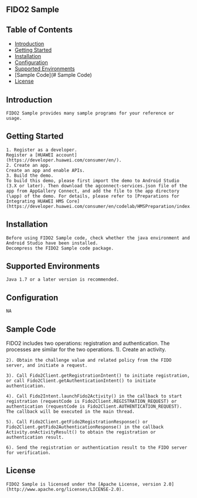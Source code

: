 ## FIDO2 Sample


## Table of Contents

 * [Introduction](#introduction)
 * [Getting Started](#Getting-Started)
 * [Installation](#installation)
 * [Configuration ](#configuration )
 * [Supported Environments](#supported-environments)
 * [Sample Code](# Sample Code)
 * [License](#license)
 
 
## Introduction
    FIDO2 Sample provides many sample programs for your reference or usage.

## Getting Started

    1. Register as a developer.
    Register a [HUAWEI account](https://developer.huawei.com/consumer/en/).
    2. Create an app.
    Create an app and enable APIs.
    3. Build the demo.
    To build this demo, please first import the demo to Android Studio (3.X or later). Then download the agconnect-services.json file of the app from AppGallery Connect, and add the file to the app directory (\app) of the demo. For details, please refer to [Preparations for Integrating HUAWEI HMS Core](https://developer.huawei.com/consumer/en/codelab/HMSPreparation/index.html)

## Installation
    Before using FIDO2 Sample code, check whether the java environment and Android Studio have been installed. 
    Decompress the FIDO2 Sample code package.
        
## Supported Environments
	Java 1.7 or a later version is recommended.
	
## Configuration 
    NA
    
	
## Sample Code

FIDO2 includes two operations: registration and authentication. The processes are similar for the two operations.
    1). Create an activity.

    2). Obtain the challenge value and related policy from the FIDO server, and initiate a request.

    3). Call Fido2Client.getRegistrationIntent() to initiate registration, or call Fido2Client.getAuthenticationIntent() to initiate authentication.

    4). Call Fido2Intent.launchFido2Activity() in the callback to start registration (requestCode is Fido2Client.REGISTRATION_REQUEST) or authentication (requestCode is Fido2Client.AUTHENTICATION_REQUEST). The callback will be executed in the main thread.

    5). Call Fido2Client.getFido2RegistrationResponse() or Fido2Client.getFido2AuthenticationResponse() in the callback Activity.onActivityResult() to obtain the registration or authentication result.

    6). Send the registration or authentication result to the FIDO server for verification. 



##  License
    FIDO2 Sample is licensed under the [Apache License, version 2.0](http://www.apache.org/licenses/LICENSE-2.0).

